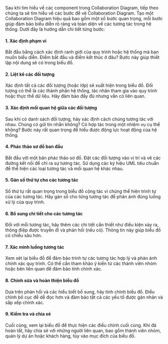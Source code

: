 Sau khi tìm hiểu về các component trong Collaboration Diagram, tiếp theo chúng ta sẽ tìm hiểu về các bước để vẽ Collaboration Diagram. Tạo một Collaboration Diagram hiệu quả bao gồm một số bước quan trọng, mỗi bước giúp đảm bảo biểu diễn rõ ràng và toàn diện về các tương tác trong hệ thống. Dưới đây là hướng dẫn chi tiết từng bước:

#### 1. Xác định phạm vi

Bắt đầu bằng cách xác định ranh giới của quy trình hoặc hệ thống mà bạn muốn biểu diễn. Điểm bắt đầu và điểm kết thúc ở đâu? Bước này giúp thiết lập nội dung sẽ có trong biểu đồ.

#### 2. Liệt kê các đối tượng

Xác định tất cả các đối tượng (hoặc lớp) sẽ xuất hiện trong biểu đồ. Đối tượng có thể là các thành phần hệ thống, tác nhân tham gia vào quy trình hoặc thực thể dữ liệu. Hãy đảm bảo đầy đủ nhưng vẫn có liên quan.

#### 3. Xác định mối quan hệ giữa các đối tượng

Sau khi có danh sách đối tượng, hãy xác định cách chúng tương tác với nhau. Chúng có gửi tin nhắn không? Có hợp tác trong một nhiệm vụ cụ thể không? Bước này rất quan trọng để hiểu được động lực hoạt động của hệ thống.

#### 4. Phác thảo sơ đồ ban đầu

Bắt đầu với một bản phác thảo sơ đồ. Đặt các đối tượng vào vị trí và vẽ các đường kết nối để chỉ ra sự tương tác. Sử dụng các ký hiệu UML tiêu chuẩn để thể hiện các loại tương tác và mối quan hệ khác nhau.

#### 5. Gán số thứ tự cho các tương tác

Số thứ tự rất quan trọng trong biểu đồ cộng tác vì chúng thể hiện trình tự của các tương tác. Hãy gán số cho từng tương tác để phản ánh đúng luồng xử lý của quy trình.

#### 6. Bổ sung chi tiết cho các tương tác

Đối với mỗi tương tác, hãy thêm các chi tiết cần thiết như điều kiện xảy ra, thông điệp được truyền đi và phản hồi (nếu có). Thông tin này giúp biểu đồ có chiều sâu hơn.

#### 7. Xác minh luồng tương tác

Xem xét lại biểu đồ để đảm bảo trình tự các tương tác hợp lý và phản ánh chính xác quy trình. Có thể cần tham khảo ý kiến từ các thành viên nhóm hoặc bên liên quan để đảm bảo tính chính xác.

#### 8. Chỉnh sửa và hoàn thiện biểu đồ

Dựa trên phản hồi và các hiểu biết bổ sung, hãy tinh chỉnh biểu đồ. Điều chỉnh bố cục để dễ đọc hơn và đảm bảo tất cả các yếu tố được gán nhãn và sắp xếp chính xác.

#### 9. Kiểm tra và chia sẻ

Cuối cùng, xem lại biểu đồ để thực hiện các điều chỉnh cuối cùng. Khi đã hoàn tất, hãy chia sẻ với những người liên quan, bao gồm thành viên nhóm, quản lý dự án hoặc khách hàng, tùy vào mục đích của biểu đồ.

